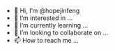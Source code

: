 - 👋 Hi, I’m @hopejinfeng
- 👀 I’m interested in ...
- 🌱 I’m currently learning ...
- 💞️ I’m looking to collaborate on ...
- 📫 How to reach me ...

<!---
hopejinfeng/hopejinfeng is a ✨ special ✨ repository because its `README.md` (this file) appears on your GitHub profile.
You can click the Preview link to take a look at your changes.
--->
